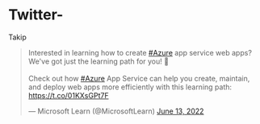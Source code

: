 # Twitter-
Takip 
<blockquote class="twitter-tweet"><p lang="en" dir="ltr">Interested in learning how to create <a href="https://twitter.com/hashtag/Azure?src=hash&amp;ref_src=twsrc%5Etfw">#Azure</a> app service web apps? We&#39;ve got just the learning path for you! 🤩<br><br>Check out how <a href="https://twitter.com/hashtag/Azure?src=hash&amp;ref_src=twsrc%5Etfw">#Azure</a> App Service can help you create, maintain, and deploy web apps more efficiently with this learning path: <a href="https://t.co/01KXsGPt7F">https://t.co/01KXsGPt7F</a></p>&mdash; Microsoft Learn (@MicrosoftLearn) <a href="https://twitter.com/MicrosoftLearn/status/1536453354506821637?ref_src=twsrc%5Etfw">June 13, 2022</a></blockquote> <script async src="https://platform.twitter.com/widgets.js" charset="utf-8"></script>
